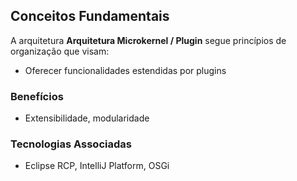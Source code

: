 ## Conceitos Fundamentais

A arquitetura **Arquitetura Microkernel / Plugin** segue princípios de organização que visam:
- Oferecer funcionalidades estendidas por plugins

### Benefícios
- Extensibilidade, modularidade

### Tecnologias Associadas
- Eclipse RCP, IntelliJ Platform, OSGi
